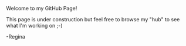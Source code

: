 Welcome to my GitHub Page!


This page is under construction but feel free to browse my "hub" to see what I'm working on ;-)

-Regina
